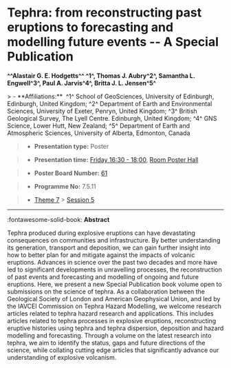 # Tephra: from reconstructing past eruptions to forecasting and modelling future events -- A Special Publication

**^^Alastair G. E. Hodgetts^^ ^1^, Thomas J. Aubry^2^, Samantha L. Engwell^3^, Paul A. Jarvis^4^, Britta J. L. Jensen^5^**

<!-- more -->> - **Affiliations:**  ^1^ School of GeoSciences, University of Edinburgh, Edinburgh, United Kingdom; ^2^ Department of Earth and Environmental Sciences, University of Exeter, Penryn, United Kingdom; ^3^ British Geological Survey, The Lyell Centre. Edinburgh, United Kingdom; ^4^ GNS Science, Lower Hutt, New Zealand; ^5^ Department of Earth and Atmospheric Sciences, University of Alberta, Edmonton, Canada 

> - **Presentation type:** Poster

> - **Presentation time:** [Friday 16:30 - 18:00](../sessions_comparison.md#__tabbed_4_6), [Room Poster Hall](../maps_venue.md#__tabbed_1_1)

> - **Poster Board Number:** [61](../map_poster_boards.md#friday)

> - **Programme No:** 7.5.11

> - [Theme 7](../theme7.md) > [Session 5](../sessions/session-7-5.md)

--- 

:fontawesome-solid-book: **Abstract**

Tephra produced during explosive eruptions can have devastating consequences on communities and infrastructure. By better understanding its generation, transport and deposition, we can gain further insight into how to better plan for and mitigate against the impacts of volcanic eruptions.
Advances in science over the past two decades and more have led to significant developments in unravelling processes, the reconstruction of past events and forecasting and modelling of ongoing and future eruptions. Here, we present a new Special Publication book volume open to submissions on the science of tephra. As a collaboration between the Geological Society of London and American Geophysical Union, and led by the IAVCEI Commission on Tephra Hazard Modelling, we welcome research articles related to tephra hazard research and applications. This includes articles related to tephra processes in explosive eruptions, reconstructing eruptive histories using tephra and tephra dispersion, deposition and hazard modelling and forecasting.
Through a volume on the latest research into tephra, we aim to identify the status, gaps and future directions of the science, while collating cutting edge articles that significantly advance our understanding of explosive volcanism.

